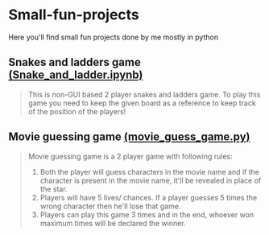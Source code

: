 # Small-fun-projects
Here you'll find small fun projects done by me mostly in python

##  Snakes and ladders game [(Snake_and_ladder.ipynb)](https://github.com/Kevinjadia/Small-fun-projects/blob/main/Snake_and_ladder.ipynb)
>This is non-GUI based 2 player snakes and ladders game. To play this game you need to keep the given board as a reference to keep track of the position of the players!

##  Movie guessing game [(movie_guess_game.py)](https://github.com/Kevinjadia/Small-fun-projects/blob/main/movie_guess_game.py)
>Movie guessing game is a 2 player game with following rules:
>1. Both the player will guess characters in the movie name and if the character is present in the movie name, it'll be revealed in place of the star.
>2. Players will have 5 lives/ chances. If a player guesses 5 times the wrong character then he'll lose that game.
>3. Players can play this game 3 times and in the end, whoever won maximum times will be declared the winner.
